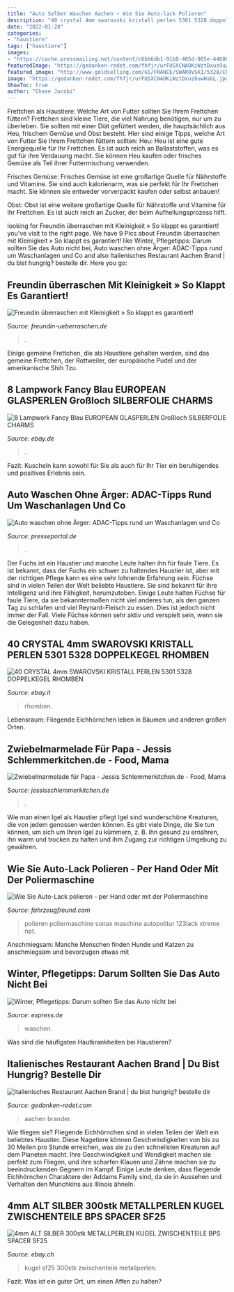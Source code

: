 ```yaml
---
title: "Auto Selber Waschen Aachen ~ Wie Sie Auto-lack Polieren"
description: "40 crystal 4mm swarovski kristall perlen 5301 5328 doppelkegel rhomben"
date: "2022-01-28"
categories:
- "haustiere"
tags: ["haustiere"]
images:
- "https://cache.pressmailing.net/content/c6bb6db1-91b8-485d-985e-4460026ff735/image?attachment=false.jpg"
featuredImage: "https://gedanken-redet.com/fhfjr/urFUSXCNAOKiWztDxus9uwHaGL.jpg"
featured_image: "http://www.goldselling.com/GS/FRANCE/SWAROVSKI/5328/CRYSTAL_1.JPG"
image: "https://gedanken-redet.com/fhfjr/urFUSXCNAOKiWztDxus9uwHaGL.jpg"
ShowToc: true
author: "Chase Jacobi"
---
```



Frettchen als Haustiere: Welche Art von Futter sollten Sie Ihrem Frettchen füttern?
Frettchen sind kleine Tiere, die viel Nahrung benötigen, nur um zu überleben. Sie sollten mit einer Diät gefüttert werden, die hauptsächlich aus Heu, frischem Gemüse und Obst besteht. Hier sind einige Tipps, welche Art von Futter Sie Ihrem Frettchen füttern sollten:
Heu: Heu ist eine gute Energiequelle für Ihr Frettchen. Es ist auch reich an Ballaststoffen, was es gut für ihre Verdauung macht. Sie können Heu kaufen oder frisches Gemüse als Teil ihrer Futtermischung verwenden.

Frisches Gemüse: Frisches Gemüse ist eine großartige Quelle für Nährstoffe und Vitamine. Sie sind auch kalorienarm, was sie perfekt für Ihr Frettchen macht. Sie können sie entweder vorverpackt kaufen oder selbst anbauen!

Obst: Obst ist eine weitere großartige Quelle für Nährstoffe und Vitamine für Ihr Frettchen. Es ist auch reich an Zucker, der beim Aufhellungsprozess hilft.

	

		
looking for Freundin überraschen mit Kleinigkeit » So klappt es garantiert! you've visit to the right page. We have 9 Pics about Freundin überraschen mit Kleinigkeit » So klappt es garantiert! like Winter, Pflegetipps: Darum sollten Sie das Auto nicht bei, Auto waschen ohne Ärger: ADAC-Tipps rund um Waschanlagen und Co and also Italienisches Restaurant Aachen Brand | du bist hungrig? bestelle dir. Here you go:
		
    
## Freundin überraschen Mit Kleinigkeit » So Klappt Es Garantiert!

<img loading=lazy src="https://freundin-ueberraschen.de/wp-content/uploads/2018/07/freundin-ueberraschen-besonders-selbstgemacht-1024x683.jpg" onerror="this.onerror=null;this.src='https://tse2.mm.bing.net/th?id=OIP.mG1h6rG3lf8sEnOVX9nYrAHaE8&amp;pid=15.1';" alt="Freundin überraschen mit Kleinigkeit » So klappt es garantiert!">

_Source: freundin-ueberraschen.de_

>. 

	

Einige gemeine Frettchen, die als Haustiere gehalten werden, sind das gemeine Frettchen, der Rottweiler, der europäische Pudel und der amerikanische Shih Tzu.

    
## 8 Lampwork Fancy Blau EUROPEAN GLASPERLEN Großloch SILBERFOLIE CHARMS

<img loading=lazy src="http://www.goldselling.com/GS/FRANCE/BEADS/R042_2.jpg" onerror="this.onerror=null;this.src='https://tse1.mm.bing.net/th?id=OIP.KdoyjIZswQP63hkhyj1bcAHaGa&amp;pid=15.1';" alt="8 Lampwork Fancy Blau EUROPEAN GLASPERLEN Großloch SILBERFOLIE CHARMS">

_Source: ebay.de_

>. 

	

Fazit: Kuscheln kann sowohl für Sie als auch für Ihr Tier ein beruhigendes und positives Erlebnis sein.

    
## Auto Waschen Ohne Ärger: ADAC-Tipps Rund Um Waschanlagen Und Co

<img loading=lazy src="https://cache.pressmailing.net/content/c6bb6db1-91b8-485d-985e-4460026ff735/image?attachment=false.jpg" onerror="this.onerror=null;this.src='https://tse4.mm.bing.net/th?id=OIP.3lvZWadqWxl1D_iXbcwBVgHaFe&amp;pid=15.1';" alt="Auto waschen ohne Ärger: ADAC-Tipps rund um Waschanlagen und Co">

_Source: presseportal.de_

>. 

	

Der Fuchs ist ein Haustier und manche Leute halten ihn für faule Tiere. Es ist bekannt, dass der Fuchs ein schwer zu haltendes Haustier ist, aber mit der richtigen Pflege kann es eine sehr lohnende Erfahrung sein.
Füchse sind in vielen Teilen der Welt beliebte Haustiere. Sie sind bekannt für ihre Intelligenz und ihre Fähigkeit, herumzutoben. Einige Leute halten Füchse für faule Tiere, da sie bekanntermaßen nicht viel anderes tun, als den ganzen Tag zu schlafen und viel Reynard-Fleisch zu essen. Dies ist jedoch nicht immer der Fall. Viele Füchse können sehr aktiv und verspielt sein, wenn sie die Gelegenheit dazu haben.

    
## 40 CRYSTAL 4mm SWAROVSKI KRISTALL PERLEN 5301 5328 DOPPELKEGEL RHOMBEN

<img loading=lazy src="http://www.goldselling.com/GS/FRANCE/SWAROVSKI/5328/CRYSTAL_1.JPG" onerror="this.onerror=null;this.src='https://tse2.mm.bing.net/th?id=OIP.l8EFRHLb85E_SWS1cSkQxAHaGD&amp;pid=15.1';" alt="40 CRYSTAL 4mm SWAROVSKI KRISTALL PERLEN 5301 5328 DOPPELKEGEL RHOMBEN">

_Source: ebay.it_

>rhomben. 

	

Lebensraum: Fliegende Eichhörnchen leben in Bäumen und anderen großen Orten.

    
## Zwiebelmarmelade Für Papa - Jessis Schlemmerkitchen.de - Food, Mama

<img loading=lazy src="http://jessisschlemmerkitchen.de/wp-content/uploads/2017/05/DSC02133.jpg" onerror="this.onerror=null;this.src='https://tse4.mm.bing.net/th?id=OIP.voP7fVPHMGvTBJ7QIibc9wHaE8&amp;pid=15.1';" alt="Zwiebelmarmelade für Papa - Jessis Schlemmerkitchen.de - Food, Mama">

_Source: jessisschlemmerkitchen.de_

>. 

	

Wie man einen Igel als Haustier pflegt
Igel sind wunderschöne Kreaturen, die von jedem genossen werden können. Es gibt viele Dinge, die Sie tun können, um sich um Ihren Igel zu kümmern, z. B. ihn gesund zu ernähren, ihn warm und trocken zu halten und ihm Zugang zur richtigen Umgebung zu gewähren.

    
## Wie Sie Auto-Lack Polieren - Per Hand Oder Mit Der Poliermaschine

<img loading=lazy src="https://www.fahrzeugfreund.com/media/image/64/65/07/Auto-Lack-polieren-per-Hand-oder-mit-Maschine-besser.jpg" onerror="this.onerror=null;this.src='https://tse4.mm.bing.net/th?id=OIP.xgaVyuxSpnZG0TL4Bj5E1AHaLI&amp;pid=15.1';" alt="Wie Sie Auto-Lack polieren - per Hand oder mit der Poliermaschine">

_Source: fahrzeugfreund.com_

>polieren poliermaschine sonax maschine autopolitur 123lack xtreme npt. 

	

Anschmiegsam: Manche Menschen finden Hunde und Katzen zu anschmiegsam und bevorzugen etwas mit

    
## Winter, Pflegetipps: Darum Sollten Sie Das Auto Nicht Bei

<img loading=lazy src="https://images.live.dumontnext.de/live_2c2b22ff-489e-431f-b822-be8073a6cbe9.jpg?w=1536&amp;auto=format&amp;q=75&amp;format=auto&amp;s=9c05e81640dc2c635b828d446715162c" onerror="this.onerror=null;this.src='https://tse3.mm.bing.net/th?id=OIP.Ar8sG_dW1fuYrnAtj3sSsQHaE8&amp;pid=15.1';" alt="Winter, Pflegetipps: Darum sollten Sie das Auto nicht bei">

_Source: express.de_

>waschen. 

	

Was sind die häufigsten Hautkrankheiten bei Haustieren?

    
## Italienisches Restaurant Aachen Brand | Du Bist Hungrig? Bestelle Dir

<img loading=lazy src="https://gedanken-redet.com/fhfjr/urFUSXCNAOKiWztDxus9uwHaGL.jpg" onerror="this.onerror=null;this.src='https://tse1.mm.bing.net/th?id=OIP.4hR0BhGcD1dRr2Lj-J2cDwAAAA&amp;pid=15.1';" alt="Italienisches Restaurant Aachen Brand | du bist hungrig? bestelle dir">

_Source: gedanken-redet.com_

>aachen brander. 

	

Wie fliegen sie?
Fliegende Eichhörnchen sind in vielen Teilen der Welt ein beliebtes Haustier. Diese Nagetiere können Geschwindigkeiten von bis zu 30 Meilen pro Stunde erreichen, was sie zu den schnellsten Kreaturen auf dem Planeten macht. Ihre Geschwindigkeit und Wendigkeit machen sie perfekt zum Fliegen, und ihre scharfen Klauen und Zähne machen sie zu beeindruckenden Gegnern im Kampf. Einige Leute denken, dass fliegende Eichhörnchen Charaktere der Addams Family sind, da sie in Aussehen und Verhalten den Munchkins aus Illinois ähneln.

    
## 4mm ALT SILBER 300stk METALLPERLEN KUGEL ZWISCHENTEILE BPS SPACER SF25

<img loading=lazy src="http://www.goldselling.com/GS/FRANCE/BEADS/R249E_4.jpg" onerror="this.onerror=null;this.src='https://tse1.mm.bing.net/th?id=OIP.9o_XUAie4vGeWtG8JALpYwHaHa&amp;pid=15.1';" alt="4mm ALT SILBER 300stk METALLPERLEN KUGEL ZWISCHENTEILE BPS SPACER SF25">

_Source: ebay.ch_

>kugel sf25 300stk zwischenteile metallperlen. 

	

Fazit: Was ist ein guter Ort, um einen Affen zu halten?

